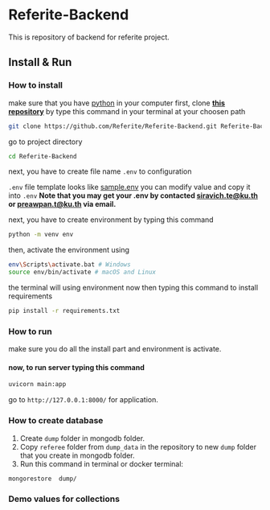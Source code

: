 # Referite-Backend
This is repository of backend for referite project.

## Install & Run

### How to install

make sure that you have [python](https://www.python.org/downloads/) in your computer
first, clone [**this repository**](https://github.com/Referite/Referite-Backend) by type this command in your terminal at your choosen path

```sh
git clone https://github.com/Referite/Referite-Backend.git Referite-Backend
```

go to project directory

```sh
cd Referite-Backend
```

next, you have to create file name `.env` to configuration

`.env` file template looks like [sample.env](sample.env) you can modify value and copy it into `.env`
**Note that you may get your .env by contacted siravich.te@ku.th or preawpan.t@ku.th via email.**

next, you have to create environment by typing this command

```sh
python -m venv env
```

then, activate the environment using

```sh
env\Scripts\activate.bat # Windows
source env/bin/activate # macOS and Linux
```

the terminal will using environment now then typing this command to install requirements

```sh
pip install -r requirements.txt
```

### How to run

make sure you do all the install part and environment is activate.

#### now, to run server typing this command

```sh
uvicorn main:app
```

go to `http://127.0.0.1:8000/` for application.

### How to create database

1. Create `dump` folder in mongodb folder.
2. Copy `referee` folder from `dump_data` in the repository to new `dump` folder that you create in mongodb folder.
3. Run this command in terminal or docker terminal:

```sh
mongorestore  dump/
```

### Demo values for collections
